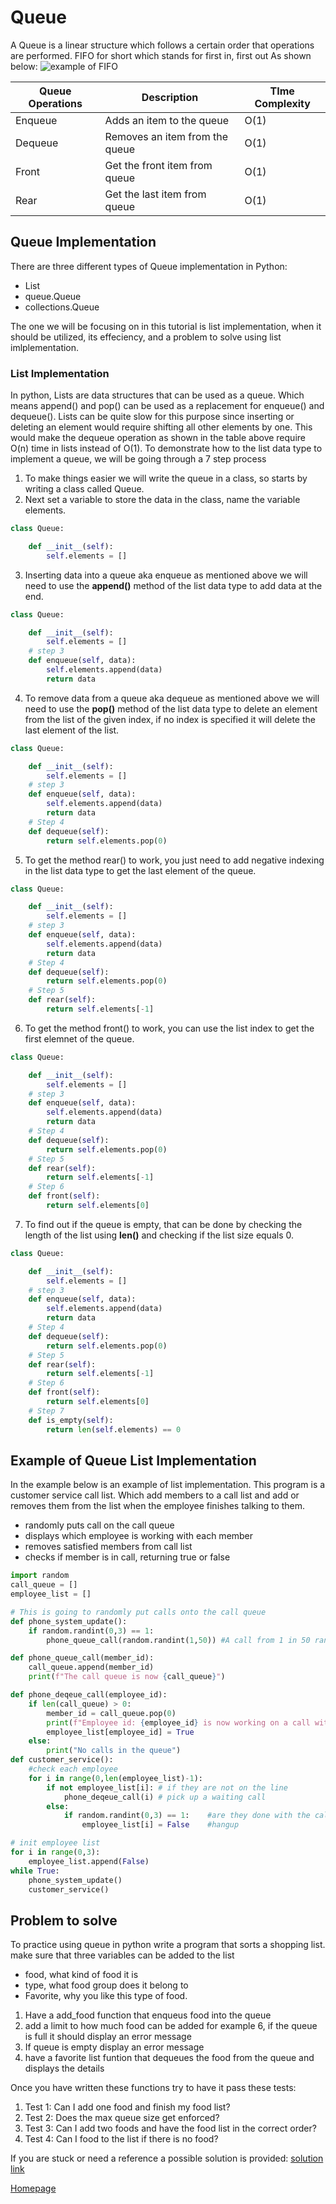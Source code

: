 # Queue
A Queue is a linear structure which follows a certain order that operations are performed. FIFO for short which stands for first in, first out
As shown below:
![example of FIFO](https://media.geeksforgeeks.org/wp-content/cdn-uploads/gq/2014/02/Queue.png)

| Queue Operations     | Description                    | TIme Complexity      |
| -------------------- | -----------------              | -------------------- |
| Enqueue              | Adds an item to the queue      | O(1)                 |
| Dequeue              | Removes an item from the queue | O(1)                 |
| Front                | Get the front item from queue  | O(1)                 |
| Rear                 | Get the last item from queue   | O(1)                 |

## Queue Implementation
There are three different types of Queue implementation in Python: 
* List
* queue.Queue
* collections.Queue

The one we will be focusing on in this tutorial is list implementation, when it should be utilized, its effeciency, and a problem to solve using list imlplementation.

### List Implementation
In python, Lists are data structures that can be used as a queue. Which means append() and pop() can be used as a replacement for enqueue() and dequeue(). Lists can be quite slow for this purpose since inserting or deleting an element would require shifting all other elements by one. This would make the dequeue operation as shown in the table above require O(n) time in lists instead of O(1).
To demonstrate how to the list data type to implement a queue, we will be going through a 7 step process
1. To make things easier we will write the queue in a class, so starts by writing a class called Queue.
2. Next set a variable to store the data in the class, name the variable elements.

```python
class Queue:

	def __init__(self):
		self.elements = []

```
3. Inserting data into a queue aka enqueue as mentioned above we will need to use the **append()** method of the list data type to add data at the end.

```python
class Queue:

	def __init__(self):
		self.elements = []
    # step 3
    def enqueue(self, data):
		self.elements.append(data)
		return data
```
4. To remove data from a queue aka dequeue as mentioned above we will need to use the **pop()** method of the list data type to delete an element from the list of the given index, if no index is specified it will delete the last element of the list. 

```python
class Queue:

	def __init__(self):
		self.elements = []
    # step 3
    def enqueue(self, data):
		self.elements.append(data)
		return data
    # Step 4
    def dequeue(self):
		return self.elements.pop(0)
```
5. To get the method rear() to work, you just need to add negative indexing in the list data type to get the last element of the queue.
```python
class Queue:

	def __init__(self):
		self.elements = []
    # step 3
    def enqueue(self, data):
		self.elements.append(data)
		return data
    # Step 4
    def dequeue(self):
		return self.elements.pop(0)
    # Step 5
    def rear(self):
		return self.elements[-1]
```
6. To get the method front() to work, you can use the list index to get the first elemnet of the queue.
```python
class Queue:

	def __init__(self):
		self.elements = []
    # step 3
    def enqueue(self, data):
		self.elements.append(data)
		return data
    # Step 4
    def dequeue(self):
		return self.elements.pop(0)
    # Step 5
    def rear(self):
		return self.elements[-1]
    # Step 6
    def front(self):
		return self.elements[0]
```
7. To find out if the queue is empty, that can be done by checking the length of the list using **len()** and checking if the list size equals 0.
```python
class Queue:

	def __init__(self):
		self.elements = []
    # step 3
    def enqueue(self, data):
		self.elements.append(data)
		return data
    # Step 4
    def dequeue(self):
		return self.elements.pop(0)
    # Step 5
    def rear(self):
		return self.elements[-1]
    # Step 6
    def front(self):
		return self.elements[0]
    # Step 7
    def is_empty(self):
		return len(self.elements) == 0
```


## Example of Queue List Implementation
In the example below is an example of list implementation. This program is a customer service call list. Which add members to a call list and add or removes them from the list when the employee finishes talking to them.
* randomly puts call on the call queue
* displays which employee is working with each member
* removes satisfied members from call list
* checks if member is in call, returning true or false 

```python
import random
call_queue = []
employee_list = []

# This is going to randomly put calls onto the call queue
def phone_system_update():
    if random.randint(0,3) == 1:
        phone_queue_call(random.randint(1,50)) #A call from 1 in 50 random members

def phone_queue_call(member_id):
    call_queue.append(member_id)
    print(f"The call queue is now {call_queue}")

def phone_deqeue_call(employee_id):
    if len(call_queue) > 0:
        member_id = call_queue.pop(0)
        print(f"Employee id: {employee_id} is now working on a call with member:{member_id}")
        employee_list[employee_id] = True
    else:
        print("No calls in the queue")
def customer_service():
    #check each employee
    for i in range(0,len(employee_list)-1):
        if not employee_list[i]: # if they are not on the line
            phone_deqeue_call(i) # pick up a waiting call
        else:      
            if random.randint(0,3) == 1:    #are they done with the call
                employee_list[i] = False    #hangup

# init employee list
for i in range(0,3):
    employee_list.append(False)
while True:
    phone_system_update()
    customer_service()
```

## Problem to solve
To practice using queue in python write a program that sorts a shopping list. 
make sure that three variables can be added to the list
* food, what kind of food it is
* type, what food group does it belong to
* Favorite, why you like this type of food.

1. Have a add_food function that enqueus food into the queue
2. add a limit to how much food can be added for example 6, if the queue is full it should display an error message
3. If queue is empty display an error message
4. have a favorite list funtion that dequeues the food from the queue and displays the details

Once you have written these functions try to have it pass these tests:
1. Test 1: Can I add one food and finish my food list?
2. Test 2: Does the max queue size get enforced?
3. Test 3: Can I add two foods and have the food list in the correct order?
4. Test 4: Can I food to the list if there is no food?

If you are stuck or need a reference a possible solution is provided:
[solution link](https://github.com/ghostrider86/data_structure_final/blob/main/food_list.py)


[Homepage](https://github.com/ghostrider86/data_structure_final)
